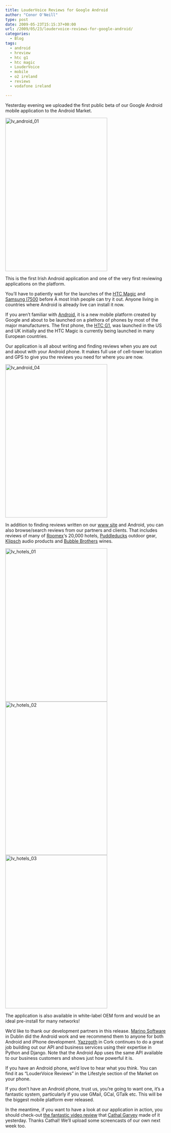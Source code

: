```yaml
---
title: LouderVoice Reviews for Google Android
author: "Conor O'Neill"
type: post
date: 2009-05-23T15:15:37+00:00
url: /2009/05/23/loudervoice-reviews-for-google-android/
categories:
  - Blog
tags:
  - android
  - hreview
  - htc g1
  - htc magic
  - LouderVoice
  - mobile
  - o2 ireland
  - reviews
  - vodafone ireland

---
```

Yesterday evening we uploaded the first public beta of our Google Android mobile application to the Android Market.

<img class="aligncenter size-full wp-image-218" title="lv_android_01" src="http://www.loudervoice.com/wp-content/uploads/2009/05/lv_android_01.png" alt="lv_android_01" width="320" height="480" />

This is the first Irish Android application and one of the very first reviewing applications on the platform.

You&#8217;ll have to patiently wait for the launches of the [HTC Magic][1] and [Samsung I7500][2] before Â most Irish people can try it out. Anyone living in countries where Android is already live can install it now.

If you aren&#8217;t familiar with [Android][3], it is a new mobile platform created by Google and about to be launched on a plethora of phones by most of the major manufacturers. The first phone, the [HTC G1][4], was launched in the US and UK initially and the HTC Magic is currently being launched in many European countries.

Our application is all about writing and finding reviews when you are out and about with your Android phone. It makes full use of cell-tower location and GPS to give you the reviews you need for where you are now.

<img class="aligncenter size-full wp-image-219" title="lv_android_04" src="http://www.loudervoice.com/wp-content/uploads/2009/05/lv_android_04.png" alt="lv_android_04" width="320" height="480" />

In addition to finding reviews written on our [www site][5] and Android, you can also browse/search reviews from our partners and clients. That includes reviews of many of [Roomex][6]&#8216;s 20,000 hotels, [Puddleducks][7] outdoor gear, [Klipsch][8] audio products and [Bubble Brothers][9] wines.

<img class="aligncenter size-full wp-image-220" title="lv_hotels_01" src="http://www.loudervoice.com/wp-content/uploads/2009/05/lv_hotels_01.png" alt="lv_hotels_01" width="320" height="480" />

<img class="aligncenter size-full wp-image-221" title="lv_hotels_02" src="http://www.loudervoice.com/wp-content/uploads/2009/05/lv_hotels_02.png" alt="lv_hotels_02" width="320" height="480" />

<img class="aligncenter size-full wp-image-222" title="lv_hotels_03" src="http://www.loudervoice.com/wp-content/uploads/2009/05/lv_hotels_03.png" alt="lv_hotels_03" width="320" height="480" />

The application is also available in white-label OEM form and would be an ideal pre-install for many networks!

We&#8217;d like to thank our development partners in this release. [Marino Software][10] in Dublin did the Android work and we recommend them to anyone for both Android and iPhone development. [Yazzgoth][11] in Cork continues to do a great job building out our API and business services using their expertise in Python and Django. Note that the Android App uses the same API available to our business customers and shows just how powerful it is.

If you have an Android phone, we&#8217;d love to hear what you think. You can find it as &#8220;LouderVoice Reviews&#8221; in the Lifestyle section of the Market on your phone.

If you don&#8217;t have an Android phone, trust us, you&#8217;re going to want one, it&#8217;s a fantastic system, particularly if you use GMail, GCal, GTalk etc. This will be the biggest mobile platform ever released.

In the meantime, if you want to have a look at our application in action, you should check-out [the fantastic video review][12] that [Cathal Garvey][13] made of it yesterday. Thanks Cathal! We&#8217;ll upload some screencasts of our own next week too.

 [1]: http://www.htc.com/www/product/magic/overview.html
 [2]: http://gizmodo.com/5229244/meet-the-i7500-samsungs-first-android-phone
 [3]: http://www.android.com/
 [4]: http://www.t-mobileg1.com/
 [5]: http://www.loudervoice.com/
 [6]: http://www.roomex.com/
 [7]: http://www.puddleducks.ie/
 [8]: http://klipsch.co.uk/
 [9]: http://www.bubblebrothers.com/
 [10]: http://www.marinosoftware.com/
 [11]: http://www.linkedin.com/pub/bartosz-ptaszynski/3/556/594
 [12]: http://cgarvey.ie/blog/archive/2009/05/22/lightning-review-of-loudervoice-for-android/
 [13]: http://twitter.com/cgarvey